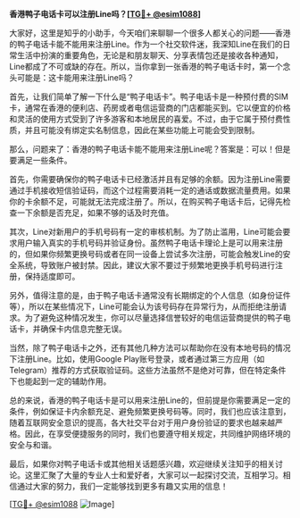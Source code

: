 **香港鸭子电话卡可以注册Line吗？[[TG💪+ @esim1088](https://t.me/s/esim1088)]**

大家好，这里是知乎的小助手，今天咱们来聊聊一个很多人都关心的问题——香港的鸭子电话卡能不能用来注册Line。作为一个社交软件迷，我深知Line在我们的日常生活中扮演的重要角色，无论是和朋友聊天、分享表情包还是接收各种通知，Line都成了不可或缺的存在。所以，当你拿到一张香港的鸭子电话卡时，第一个念头可能是：这卡能用来注册Line吗？

首先，让我们简单了解一下什么是“鸭子电话卡”。鸭子电话卡是一种预付费的SIM卡，通常在香港的便利店、药房或者电信运营商的门店都能买到。它以便宜的价格和灵活的使用方式受到了许多游客和本地居民的喜爱。不过，由于它属于预付费性质，并且可能没有绑定实名制信息，因此在某些功能上可能会受到限制。

那么，问题来了：香港的鸭子电话卡能不能用来注册Line呢？答案是：可以！但是要满足一些条件。

首先，你需要确保你的鸭子电话卡已经激活并且有足够的余额。因为注册Line需要通过手机接收短信验证码，而这个过程需要消耗一定的通话或数据流量费用。如果你的卡余额不足，可能就无法完成注册了。所以，在购买鸭子电话卡后，记得先检查一下余额是否充足，如果不够的话及时充值。

其次，Line对新用户的手机号码有一定的审核机制。为了防止滥用，Line可能会要求用户输入真实的手机号码并验证身份。虽然鸭子电话卡理论上是可以用来注册的，但如果你频繁更换号码或者在同一设备上尝试多次注册，可能会触发Line的安全系统，导致账户被封禁。因此，建议大家不要过于频繁地更换手机号码进行注册，保持适度即可。

另外，值得注意的是，由于鸭子电话卡通常没有长期绑定的个人信息（如身份证件等），所以在某些情况下，Line可能会认为该号码存在异常行为，从而拒绝注册请求。为了避免这种情况发生，你可以尽量选择信誉较好的电信运营商提供的鸭子电话卡，并确保卡内信息完整无误。

当然，除了鸭子电话卡之外，还有其他几种方法可以帮助你在没有本地号码的情况下注册Line。比如，使用Google Play账号登录，或者通过第三方应用（如Telegram）推荐的方式获取验证码。这些方法虽然不是绝对可靠，但在特定条件下也能起到一定的辅助作用。

总的来说，香港的鸭子电话卡是可以用来注册Line的，但前提是你需要满足一定的条件，例如保证卡内余额充足、避免频繁更换号码等。同时，我们也应该注意到，随着互联网安全意识的提高，各大社交平台对于用户身份验证的要求也越来越严格。因此，在享受便捷服务的同时，我们也要遵守相关规定，共同维护网络环境的安全与和谐。

最后，如果你对鸭子电话卡或其他相关话题感兴趣，欢迎继续关注知乎的相关讨论。这里汇聚了大量的专业人士和爱好者，大家可以一起探讨交流，互相学习。相信通过大家的努力，我们一定能够找到更多有趣又实用的信息！

[[TG💪+ @esim1088](https://t.me/s/esim1088) ![Image](https://i.postimg.cc/4NQfJmqS/Snipaste-2025-05-13-00-14-12.png)]